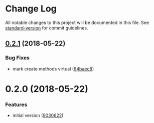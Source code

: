 # Change Log

All notable changes to this project will be documented in this file. See [standard-version](https://github.com/conventional-changelog/standard-version) for commit guidelines.

<a name="0.2.1"></a>
## [0.2.1](https://github.com/devdigital/IdentityServer4TestServer/compare/v0.2.0...v0.2.1) (2018-05-22)


### Bug Fixes

* mark create methods virtual ([64baec8](https://github.com/devdigital/IdentityServer4TestServer/commit/64baec8))



<a name="0.2.0"></a>
# 0.2.0 (2018-05-22)


### Features

* initial version ([9030622](https://github.com/devdigital/IdentityServer4TestServer/commit/9030622))
